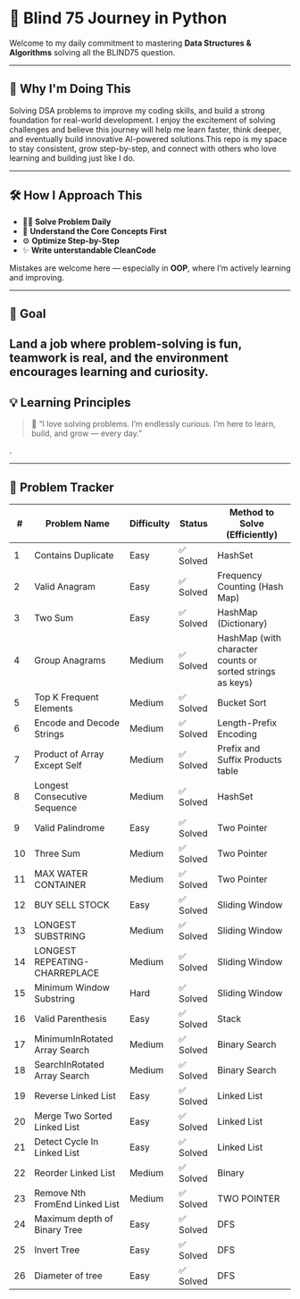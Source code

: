 # 🧠 Blind 75 Journey in Python

Welcome to my daily commitment to mastering **Data Structures & Algorithms** solving all the BLIND75 question.

---

## 🎯 Why I'm Doing This

Solving DSA problems to improve my coding skills, and build a strong foundation for real-world development.
I enjoy the excitement of solving challenges and believe this journey will help me learn faster, think deeper, and eventually build innovative AI-powered solutions.This repo is my space to stay consistent, grow step-by-step, and connect with others who love learning and building just like I do.

---

## 🛠️ How I Approach This

- 👨‍💻 **Solve Problem Daily**
- 🧩 **Understand the Core Concepts First**
- ⚙️ **Optimize Step-by-Step**
- ✨ **Write unterstandable CleanCode**

Mistakes are welcome here — especially in **OOP**, where I’m actively learning and improving.

---

## 🚀 Goal

## Land a job where **problem-solving is fun**, teamwork is real, and the environment encourages learning and curiosity.

## 💡 Learning Principles

> 💬 “I love solving problems. I’m endlessly curious. I’m here to learn, build, and grow — every day.”

.

---

## 🧩 Problem Tracker

| #   | Problem Name                   | Difficulty | Status    | Method to Solve (Efficiently)                             |
| --- | ------------------------------ | ---------- | --------- | --------------------------------------------------------- |
| 1   | Contains Duplicate             | Easy       | ✅ Solved | HashSet                                                   |
| 2   | Valid Anagram                  | Easy       | ✅ Solved | Frequency Counting (Hash Map)                             |
| 3   | Two Sum                        | Easy       | ✅ Solved | HashMap (Dictionary)                                      |
| 4   | Group Anagrams                 | Medium     | ✅ Solved | HashMap (with character counts or sorted strings as keys) |
| 5   | Top K Frequent Elements        | Medium     | ✅ Solved | Bucket Sort                                               |
| 6   | Encode and Decode Strings      | Medium     | ✅ Solved | Length-Prefix Encoding                                    |
| 7   | Product of Array Except Self   | Medium     | ✅ Solved | Prefix and Suffix Products table                          |
| 8   | Longest Consecutive Sequence   | Medium     | ✅ Solved | HashSet                                                   |
| 9   | Valid Palindrome               | Easy       | ✅ Solved | Two Pointer                                               |
| 10  | Three Sum                      | Medium     | ✅ Solved | Two Pointer                                               |
| 11  | MAX WATER CONTAINER            | Medium     | ✅ Solved | Two Pointer                                               |
| 12  | BUY SELL STOCK                 | Easy       | ✅ Solved | Sliding Window                                            |
| 13  | LONGEST SUBSTRING              | Medium     | ✅ Solved | Sliding Window                                            |
| 14  | LONGEST REPEATING-CHARREPLACE  | Medium     | ✅ Solved | Sliding Window                                            |
| 15  | Minimum Window Substring       | Hard       | ✅ Solved | Sliding Window                                            |
| 16  | Valid Parenthesis              | Easy       | ✅ Solved | Stack                                                     |
| 17  | MinimumInRotated Array Search  | Medium     | ✅ Solved | Binary Search                                             |
| 18  | SearchInRotated Array Search   | Medium     | ✅ Solved | Binary Search                                             |
| 19  | Reverse Linked List            | Easy       | ✅ Solved | Linked List                                               |
| 20  | Merge Two Sorted Linked List   | Easy       | ✅ Solved | Linked List                                               |
| 21  | Detect Cycle In Linked List    | Easy       | ✅ Solved | Linked List                                               |
| 22  | Reorder Linked List            | Medium     | ✅ Solved | Binary                                                    |
| 23  | Remove Nth FromEnd Linked List | Medium     | ✅ Solved | TWO POINTER                                               |
| 24  | Maximum depth of Binary Tree   | Easy       | ✅ Solved | DFS                                                       |
| 25  | Invert Tree                    | Easy       | ✅ Solved | DFS                                                       |
| 26  | Diameter of tree               | Easy       | ✅ Solved | DFS                                                       |
